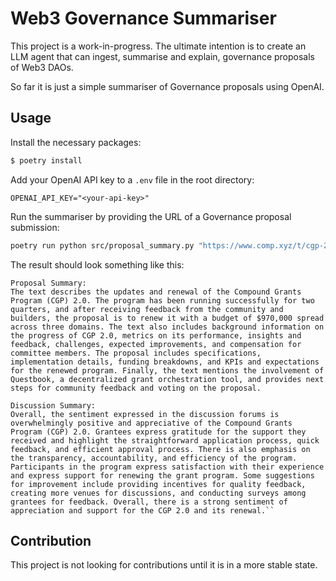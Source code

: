 # Web3 Governance Summariser
This project is a work-in-progress. The ultimate intention is to create an LLM agent that can ingest, summarise and explain, governance proposals of Web3 DAOs.

So far it is just a simple summariser of Governance proposals using OpenAI.

## Usage

Install the necessary packages:

```bash
$ poetry install
```

Add your OpenAI API key to a `.env` file in the root directory:

```.env
OPENAI_API_KEY="<your-api-key>"
```

Run the summariser by providing the URL of a Governance proposal submission:

```bash
poetry run python src/proposal_summary.py "https://www.comp.xyz/t/cgp-2-0-updates-and-renewal/4518"
```

The result should look something like this:

```
Proposal Summary:
The text describes the updates and renewal of the Compound Grants Program (CGP) 2.0. The program has been running successfully for two quarters, and after receiving feedback from the community and builders, the proposal is to renew it with a budget of $970,000 spread across three domains. The text also includes background information on the progress of CGP 2.0, metrics on its performance, insights and feedback, challenges, expected improvements, and compensation for committee members. The proposal includes specifications, implementation details, funding breakdowns, and KPIs and expectations for the renewed program. Finally, the text mentions the involvement of Questbook, a decentralized grant orchestration tool, and provides next steps for community feedback and voting on the proposal.

Discussion Summary:
Overall, the sentiment expressed in the discussion forums is overwhelmingly positive and appreciative of the Compound Grants Program (CGP) 2.0. Grantees express gratitude for the support they received and highlight the straightforward application process, quick feedback, and efficient approval process. There is also emphasis on the transparency, accountability, and efficiency of the program. Participants in the program express satisfaction with their experience and express support for renewing the grant program. Some suggestions for improvement include providing incentives for quality feedback, creating more venues for discussions, and conducting surveys among grantees for feedback. Overall, there is a strong sentiment of appreciation and support for the CGP 2.0 and its renewal.``

```

## Contribution

This project is not looking for contributions until it is in a more stable state.

